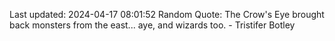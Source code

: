 Last updated: 2024-04-17 08:01:52
Random Quote: The Crow's Eye brought back monsters from the east... aye, and wizards too.  -  Tristifer Botley